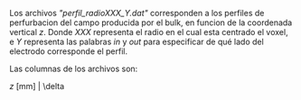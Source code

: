 Los archivos _"perfil_radioXXX_Y.dat"_ corresponden a los perfiles de perfurbacion del campo producida por el bulk, en funcion de la coordenada vertical _z_. Donde _XXX_ representa el radio en el cual esta centrado el voxel, e _Y_ representa las palabras _in_ y _out_ para especificar de qué lado del electrodo corresponde el perfil.

Las columnas de los archivos son:
  
_z_ [mm]  |  \delta
